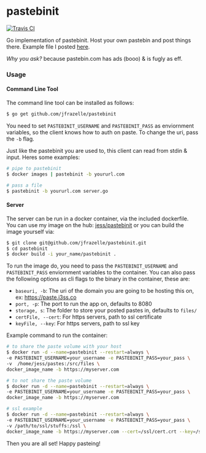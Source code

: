 pastebinit
==========

[![Travis CI](https://travis-ci.org/jfrazelle/pastebinit.svg?branch=master)](https://travis-ci.org/jfrazelle/pastebinit)

Go implementation of pastebinit. Host your own pastebin and post things there. Example file I posted [here](https://paste.j3ss.co/F6CSRR5l).

*Why you ask?* because pastebin.com has ads (booo) & is fugly as eff.

### Usage

#### Command Line Tool

The command line tool can be installed as follows:

```bash
$ go get github.com/jfrazelle/pastebinit
```

You need to set `PASTEBINIT_USERNAME` and `PASTEBINIT_PASS` as enviornment variables,
so the client knows how to auth on paste. To change the uri, pass the `-b` flag.

Just like the pastebinit you are used to, this client can read from stdin & input. Heres some examples:

```bash
# pipe to pastebinit
$ docker images | pastebinit -b yoururl.com

# pass a file
$ pastebinit -b yoururl.com server.go
```


#### Server

The server can be run in a docker container, via the included dockerfile.
You can use my image on the hub: [jess/pastebinit](https://registry.hub.docker.com/u/jess/pastebinit/)
or you can build the image yourself via:

```bash
$ git clone git@github.com/jfrazelle/pastebinit.git
$ cd pastebinit
$ docker build -i your_name/pastebinit .
```

To run the image do, you need to pass the `PASTEBINIT_USERNAME` and `PASTEBINIT_PASS` enviornment variables to the container.
You can also pass the following options as cli flags to the binary in the container, these are:

- `baseuri, -b`: The uri of the domain you are going to be hosting this on, ex: https://paste.j3ss.co
- `port, -p`: The port to run the app on, defaults to 8080
- `storage, s`: The folder to store your posted pastes in, defaults to `files/`
- `certFile, --cert`: For https servers, path to ssl certificate
- `keyFile, --key`: For https servers, path to ssl key

Example command to run the container:

```bash
# to share the paste volume with your host
$ docker run -d --name=pastebinit --restart=always \
-e PASTEBINIT_USERNAME=your_username -e PASTEBINIT_PASS=your_pass \
-v  /home/jess/pastes:/src/files \
docker_image_name -b https://myserver.com

# to not share the paste volume
$ docker run -d --name=pastebinit --restart=always \
-e PASTEBINIT_USERNAME=your_username -e PASTEBINIT_PASS=your_pass \
docker_image_name -b https://myserver.com

# ssl example
$ docker run -d --name=pastebinit --restart=always \
-e PASTEBINIT_USERNAME=your_username -e PASTEBINIT_PASS=your_pass \
-v /path/to/ssl/stuffs:/ssl \
docker_image_name -b https://myserver.com --cert=/ssl/cert.crt --key=/ssl/key.key
```

Then you are all set! Happy pasteing!
